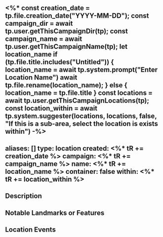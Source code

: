 <%*
	const creation_date = tp.file.creation_date("YYYY-MM-DD");
	const campaign_dir = await tp.user.getThisCampaignDir(tp);
	const campaign_name = await tp.user.getThisCampaignName(tp);
	let location_name
	if (tp.file.title.includes("Untitled")) {
		location_name = await tp.system.prompt("Enter Location Name")
		await tp.file.rename(location_name);
	} else {
		location_name = tp.file.title
	}
	const locations = await tp.user.getThisCampaignLocations(tp);
	const location_within = await tp.system.suggester(locations, locations, false, "If this is a sub-area, select the location is exists within")
-%>
---
aliases: []
type: location
created: <%* tR += creation_date %>
campaign: <%* tR += campaign_name %>
name: <%* tR += location_name %>
container: false
within: <%* tR += location_within %>
---
## Description

## Notable Landmarks or Features

## Location Events
